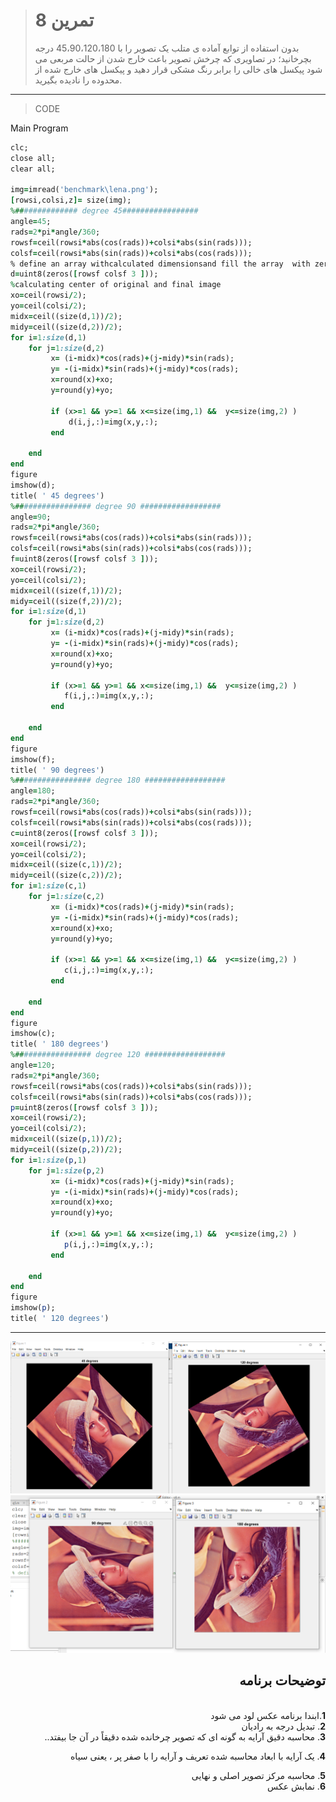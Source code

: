 
> # تمرین 8
>بدون استفاده از توابع آماده ی متلب یک تصویر را با 45،90،120،180 درجه بچرخانید؛ در تصاویری که چرخش تصویر باعث خارج شدن از حالت مربعی می شود پیکسل های خالی را برابر رنگ مشکی قرار دهید و پیکسل های خارج شده از محدوده را نادیده بگیرید. 
***
>CODE

Main Program
```ruby
clc;
close all;
clear all;

img=imread('benchmark\lena.png'); 
[rowsi,colsi,z]= size(img);
%############## degree 45#################
angle=45;
rads=2*pi*angle/360;  
rowsf=ceil(rowsi*abs(cos(rads))+colsi*abs(sin(rads)));                      
colsf=ceil(rowsi*abs(sin(rads))+colsi*abs(cos(rads)));  
% define an array withcalculated dimensionsand fill the array  with zeros ie.,black
d=uint8(zeros([rowsf colsf 3 ]));
%calculating center of original and final image
xo=ceil(rowsi/2);                                                            
yo=ceil(colsi/2);
midx=ceil((size(d,1))/2);
midy=ceil((size(d,2))/2);
for i=1:size(d,1)
    for j=1:size(d,2)                                                       
         x= (i-midx)*cos(rads)+(j-midy)*sin(rads);                                       
         y= -(i-midx)*sin(rads)+(j-midy)*cos(rads);                             
         x=round(x)+xo;
         y=round(y)+yo;

         if (x>=1 && y>=1 && x<=size(img,1) &&  y<=size(img,2) ) 
             d(i,j,:)=img(x,y,:);  
         end

    end
end
figure
imshow(d);
title( ' 45 degrees')
%################# degree 90 ##################
angle=90;
rads=2*pi*angle/360;  
rowsf=ceil(rowsi*abs(cos(rads))+colsi*abs(sin(rads)));                      
colsf=ceil(rowsi*abs(sin(rads))+colsi*abs(cos(rads)));  
f=uint8(zeros([rowsf colsf 3 ]));
xo=ceil(rowsi/2);                                                            
yo=ceil(colsi/2);
midx=ceil((size(f,1))/2);
midy=ceil((size(f,2))/2);
for i=1:size(d,1)
    for j=1:size(d,2)                                                       
         x= (i-midx)*cos(rads)+(j-midy)*sin(rads);                                       
         y= -(i-midx)*sin(rads)+(j-midy)*cos(rads);                             
         x=round(x)+xo;
         y=round(y)+yo;

         if (x>=1 && y>=1 && x<=size(img,1) &&  y<=size(img,2) ) 
            f(i,j,:)=img(x,y,:);  
         end

    end
end
figure
imshow(f);
title( ' 90 degrees')
%################# degree 180 ##################
angle=180;
rads=2*pi*angle/360;  
rowsf=ceil(rowsi*abs(cos(rads))+colsi*abs(sin(rads)));                      
colsf=ceil(rowsi*abs(sin(rads))+colsi*abs(cos(rads)));  
c=uint8(zeros([rowsf colsf 3 ]));
xo=ceil(rowsi/2);                                                            
yo=ceil(colsi/2);
midx=ceil((size(c,1))/2);
midy=ceil((size(c,2))/2);
for i=1:size(c,1)
    for j=1:size(c,2)                                                       
         x= (i-midx)*cos(rads)+(j-midy)*sin(rads);                                       
         y= -(i-midx)*sin(rads)+(j-midy)*cos(rads);                             
         x=round(x)+xo;
         y=round(y)+yo;

         if (x>=1 && y>=1 && x<=size(img,1) &&  y<=size(img,2) ) 
            c(i,j,:)=img(x,y,:);  
         end

    end
end
figure
imshow(c);
title( ' 180 degrees')
%################# degree 120 ##################
angle=120;
rads=2*pi*angle/360;  
rowsf=ceil(rowsi*abs(cos(rads))+colsi*abs(sin(rads)));                      
colsf=ceil(rowsi*abs(sin(rads))+colsi*abs(cos(rads)));  
p=uint8(zeros([rowsf colsf 3 ]));
xo=ceil(rowsi/2);                                                            
yo=ceil(colsi/2);
midx=ceil((size(p,1))/2);
midy=ceil((size(p,2))/2);
for i=1:size(p,1)
    for j=1:size(p,2)                                                       
         x= (i-midx)*cos(rads)+(j-midy)*sin(rads);                                       
         y= -(i-midx)*sin(rads)+(j-midy)*cos(rads);                             
         x=round(x)+xo;
         y=round(y)+yo;

         if (x>=1 && y>=1 && x<=size(img,1) &&  y<=size(img,2) ) 
            p(i,j,:)=img(x,y,:);  
         end

    end
end
figure
imshow(p);
title( ' 120 degrees')

```
****

![image](https://github.com/semnan-university-ai/image-processing-class/blob/main/excersiecs/FatemehSeyfi/8/q8%20_120%2645%20.png)
![image](https://github.com/semnan-university-ai/image-processing-class/blob/main/excersiecs/FatemehSeyfi/8/q8_180%2690.png)




<div dir="rtl">
<h2>توضیحات برنامه</h2> <br />
 <b>1</b>.ابندا برنامه عکس لود می شود<br />
<b>2</b>. تبدیل درجه به رادیان   <br />
<b>3</b>. محاسبه دقیق آرایه به گونه ای که تصویر چرخانده شده دقیقاً در آن جا بیفتد..<br />

<b>4</b>. یک آرایه با ابعاد محاسبه شده تعریف و آرایه را با صفر پر ، یعنی سیاه  <br />

<b>5</b>. محاسبه مرکز تصویر اصلی و نهایی <br />
<b>6</b>. نمابش عکس<br />
    
</div>
